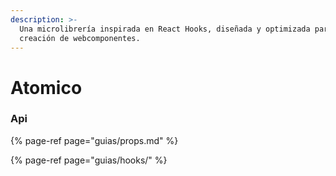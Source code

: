```yaml
---
description: >-
  Una microlibrería inspirada en React Hooks, diseñada y optimizada para la
  creación de webcomponentes.
---
```


# Atomico

### Api

{% page-ref page="guias/props.md" %}

{% page-ref page="guias/hooks/" %}



